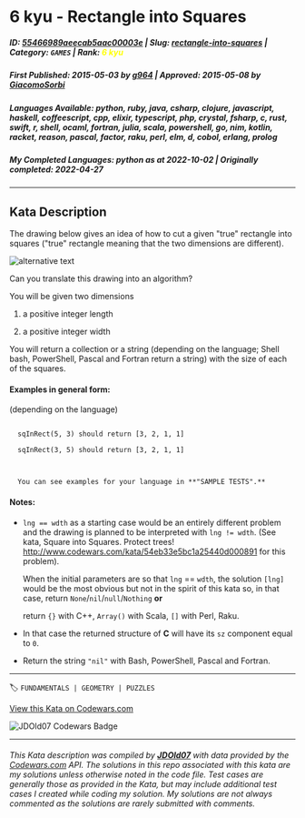 # 6 kyu - Rectangle into Squares

##### **ID**: [55466989aeecab5aac00003e](https://www.codewars.com/kata/55466989aeecab5aac00003e) | **Slug**: [rectangle-into-squares](https://www.codewars.com/kata/55466989aeecab5aac00003e) | **Category**: `GAMES` | **Rank**: <span style="color:yellow">6 kyu</span>

##### **First Published**: 2015-05-03 ***by*** [g964](https://www.codewars.com/users/g964) | **Approved**: 2015-05-08 ***by*** [GiacomoSorbi](https://www.codewars.com/users/GiacomoSorbi)

##### **Languages Available**: python, ruby, java, csharp, clojure, javascript, haskell, coffeescript, cpp, elixir, typescript, php, crystal, fsharp, c, rust, swift, r, shell, ocaml, fortran, julia, scala, powershell, go, nim, kotlin, racket, reason, pascal, factor, raku, perl, elm, d, cobol, erlang, prolog

##### **My Completed Languages**: python ***as at*** 2022-10-02 | **Originally completed**: 2022-04-27

---

## Kata Description


The drawing below gives an idea of how to cut a given "true" rectangle into squares ("true" rectangle meaning that the two dimensions are different).



![alternative text](https://i.imgur.com/lk5vJ7sm.jpg)



Can you translate this drawing into an algorithm?



You will be given two dimensions 



1. a positive integer length

2. a positive integer width



You will return a collection or a string (depending on the language; Shell bash, PowerShell, Pascal and Fortran return a string) with the size of each of the  squares.

#### Examples in general form:

(depending on the language)

```

  sqInRect(5, 3) should return [3, 2, 1, 1]

  sqInRect(3, 5) should return [3, 2, 1, 1]

  

  You can see examples for your language in **"SAMPLE TESTS".**

```



#### Notes:

- `lng == wdth` as a starting case would be an entirely different problem and the drawing is planned to be interpreted with `lng != wdth`. (See kata, Square into Squares. Protect trees! http://www.codewars.com/kata/54eb33e5bc1a25440d000891 for this problem). 



  When the initial parameters are so that `lng` == `wdth`, the solution `[lng]` would be the most obvious but not in the spirit of this kata   so, in that case, return `None`/`nil`/`null`/`Nothing` **or**

  return `{}` with C++, `Array()` with Scala, `[]` with Perl, Raku.

 - In that case the returned structure of **C** will have its `sz` component equal to `0`. 

 - Return the string `"nil"` with Bash, PowerShell, Pascal and Fortran.









---


🏷 `FUNDAMENTALS | GEOMETRY | PUZZLES`


[View this Kata on Codewars.com](https://www.codewars.com/kata/55466989aeecab5aac00003e)

![](https://www.codewars.com/users/jdold07/badges/large "JDOld07 Codewars Badge")

---

###### *This Kata description was compiled by [**JDOld07**](https://tpstech.dev) with data provided by the [Codewars.com](https://www.codewars.com) API.  The solutions in this repo associated with this kata are my solutions unless otherwise noted in the code file.  Test cases are generally those as provided in the Kata, but may include additional test cases I created while coding my solution.  My solutions are not always commented as the solutions are rarely submitted with comments.*
